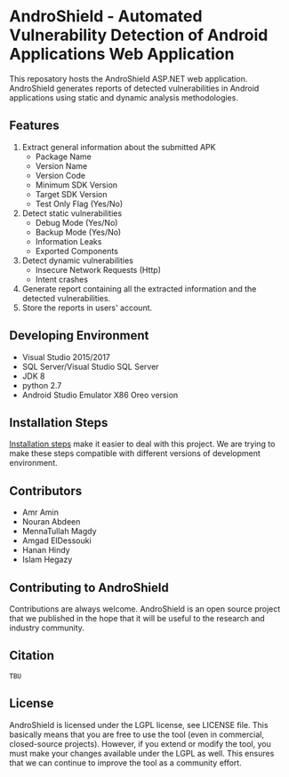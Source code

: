 # AndroShield - Automated Vulnerability Detection of Android Applications Web Application
This reposatory hosts the AndroShield ASP.NET web application. AndroShield generates reports of detected vulnerabilities in Android applications using static and dynamic analysis methodologies.

## Features
1. Extract general information about the submitted APK
   - Package Name
   - Version Name
   - Version Code
   - Minimum SDK Version
   - Target SDK Version
   - Test Only Flag (Yes/No)
2. Detect static vulnerabilities
   - Debug Mode (Yes/No)
   - Backup Mode (Yes/No)
   - Information Leaks
   - Exported Components
3. Detect dynamic vulnerabilities
   - Insecure Network Requests (Http) 
   - Intent crashes
4. Generate report containing all the extracted information and the detected vulnerabilities.
5. Store the reports in users' account.

## Developing Environment
- Visual Studio 2015/2017
- SQL Server/Visual Studio SQL Server
- JDK 8
- python 2.7
- Android Studio Emulator X86 Oreo version

## Installation Steps
[Installation steps](https://github.com/AmrAshraf/AndroShield/tree/AndroShieldWebApp/Installation%20Instructions) make it easier to deal with this project. We are trying to make these steps compatible with different versions of development environment.

## Contributors
- Amr Amin
- Nouran Abdeen
- MennaTullah Magdy
- Amgad ElDessouki
- Hanan Hindy
- Islam Hegazy 


## Contributing to AndroShield
Contributions are always welcome. AndroShield is an open source project that we published in the hope that it will be useful to the research and industry community.

## Citation
````
TBU
````
## License
AndroShield is licensed under the LGPL license, see LICENSE file. This basically means that you are free to use the tool (even in commercial, closed-source projects). However, if you extend or modify the tool, you must make your changes available under the LGPL as well. This ensures that we can continue to improve the tool as a community effort.
